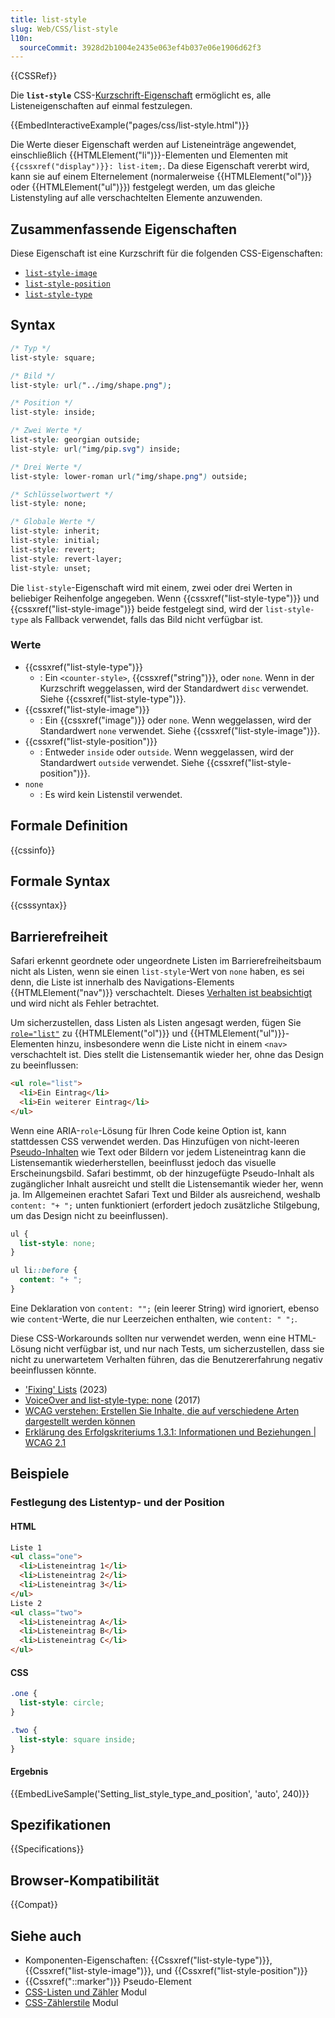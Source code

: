 ```yaml
---
title: list-style
slug: Web/CSS/list-style
l10n:
  sourceCommit: 3928d2b1004e2435e063ef4b037e06e1906d62f3
---
```


{{CSSRef}}

Die **`list-style`** CSS-[Kurzschrift-Eigenschaft](/de/docs/Web/CSS/Shorthand_properties) ermöglicht es, alle Listeneigenschaften auf einmal festzulegen.

{{EmbedInteractiveExample("pages/css/list-style.html")}}

Die Werte dieser Eigenschaft werden auf Listeneinträge angewendet, einschließlich {{HTMLElement("li")}}-Elementen und Elementen mit `{{cssxref("display")}}: list-item;`. Da diese Eigenschaft vererbt wird, kann sie auf einem Elternelement (normalerweise {{HTMLElement("ol")}} oder {{HTMLElement("ul")}}) festgelegt werden, um das gleiche Listenstyling auf alle verschachtelten Elemente anzuwenden.

## Zusammenfassende Eigenschaften

Diese Eigenschaft ist eine Kurzschrift für die folgenden CSS-Eigenschaften:

- [`list-style-image`](/de/docs/Web/CSS/list-style-image)
- [`list-style-position`](/de/docs/Web/CSS/list-style-position)
- [`list-style-type`](/de/docs/Web/CSS/list-style-type)

## Syntax

```css
/* Typ */
list-style: square;

/* Bild */
list-style: url("../img/shape.png");

/* Position */
list-style: inside;

/* Zwei Werte */
list-style: georgian outside;
list-style: url("img/pip.svg") inside;

/* Drei Werte */
list-style: lower-roman url("img/shape.png") outside;

/* Schlüsselwortwert */
list-style: none;

/* Globale Werte */
list-style: inherit;
list-style: initial;
list-style: revert;
list-style: revert-layer;
list-style: unset;
```

Die `list-style`-Eigenschaft wird mit einem, zwei oder drei Werten in beliebiger Reihenfolge angegeben. Wenn {{cssxref("list-style-type")}} und {{cssxref("list-style-image")}} beide festgelegt sind, wird der `list-style-type` als Fallback verwendet, falls das Bild nicht verfügbar ist.

### Werte

- {{cssxref("list-style-type")}}
  - : Ein `<counter-style>`, {{cssxref("string")}}, oder `none`. Wenn in der Kurzschrift weggelassen, wird der Standardwert `disc` verwendet. Siehe {{cssxref("list-style-type")}}.
- {{cssxref("list-style-image")}}
  - : Ein {{cssxref("image")}} oder `none`. Wenn weggelassen, wird der Standardwert `none` verwendet. Siehe {{cssxref("list-style-image")}}.
- {{cssxref("list-style-position")}}
  - : Entweder `inside` oder `outside`. Wenn weggelassen, wird der Standardwert `outside` verwendet. Siehe {{cssxref("list-style-position")}}.
- `none`
  - : Es wird kein Listenstil verwendet.

## Formale Definition

{{cssinfo}}

## Formale Syntax

{{csssyntax}}

## Barrierefreiheit

Safari erkennt geordnete oder ungeordnete Listen im Barrierefreiheitsbaum nicht als Listen, wenn sie einen `list-style`-Wert von `none` haben, es sei denn, die Liste ist innerhalb des Navigations-Elements {{HTMLElement("nav")}} verschachtelt. Dieses [Verhalten ist beabsichtigt](https://webkit.org/b/170179#c1) und wird nicht als Fehler betrachtet.

Um sicherzustellen, dass Listen als Listen angesagt werden, fügen Sie [`role="list"`](/de/docs/Web/Accessibility/ARIA/Roles/list_role) zu {{HTMLElement("ol")}} und {{HTMLElement("ul")}}-Elementen hinzu, insbesondere wenn die Liste nicht in einem `<nav>` verschachtelt ist. Dies stellt die Listensemantik wieder her, ohne das Design zu beeinflussen:

```html
<ul role="list">
  <li>Ein Eintrag</li>
  <li>Ein weiterer Eintrag</li>
</ul>
```

Wenn eine ARIA-`role`-Lösung für Ihren Code keine Option ist, kann stattdessen CSS verwendet werden. Das Hinzufügen von nicht-leeren [Pseudo-Inhalten](/de/docs/Web/CSS/content) wie Text oder Bildern vor jedem Listeneintrag kann die Listensemantik wiederherstellen, beeinflusst jedoch das visuelle Erscheinungsbild. Safari bestimmt, ob der hinzugefügte Pseudo-Inhalt als zugänglicher Inhalt ausreicht und stellt die Listensemantik wieder her, wenn ja. Im Allgemeinen erachtet Safari Text und Bilder als ausreichend, weshalb `content: "+ ";` unten funktioniert (erfordert jedoch zusätzliche Stilgebung, um das Design nicht zu beeinflussen).

```css
ul {
  list-style: none;
}

ul li::before {
  content: "+ ";
}
```

Eine Deklaration von `content: "";` (ein leerer String) wird ignoriert, ebenso wie `content`-Werte, die nur Leerzeichen enthalten, wie `content: " ";`.

Diese CSS-Workarounds sollten nur verwendet werden, wenn eine HTML-Lösung nicht verfügbar ist, und nur nach Tests, um sicherzustellen, dass sie nicht zu unerwartetem Verhalten führen, das die Benutzererfahrung negativ beeinflussen könnte.

- ['Fixing' Lists](https://www.scottohara.me/blog/2019/01/12/lists-and-safari.html) (2023)
- [VoiceOver and list-style-type: none](https://gerardkcohen.me/writing/2017/voiceover-list-style-type.html) (2017)
- [WCAG verstehen: Erstellen Sie Inhalte, die auf verschiedene Arten dargestellt werden können](/de/docs/Web/Accessibility/Understanding_WCAG/Perceivable#Guideline_1.3_%E2%80%94_Create_content_that_can_be_presented_in_different_ways)
- [Erklärung des Erfolgskriteriums 1.3.1: Informationen und Beziehungen | WCAG 2.1](https://www.w3.org/WAI/WCAG21/Understanding/info-and-relationships.html)

## Beispiele

### Festlegung des Listentyp- und der Position

#### HTML

```html
Liste 1
<ul class="one">
  <li>Listeneintrag 1</li>
  <li>Listeneintrag 2</li>
  <li>Listeneintrag 3</li>
</ul>
Liste 2
<ul class="two">
  <li>Listeneintrag A</li>
  <li>Listeneintrag B</li>
  <li>Listeneintrag C</li>
</ul>
```

#### CSS

```css
.one {
  list-style: circle;
}

.two {
  list-style: square inside;
}
```

#### Ergebnis

{{EmbedLiveSample('Setting_list_style_type_and_position', 'auto', 240)}}

## Spezifikationen

{{Specifications}}

## Browser-Kompatibilität

{{Compat}}

## Siehe auch

- Komponenten-Eigenschaften: {{Cssxref("list-style-type")}}, {{Cssxref("list-style-image")}}, und {{Cssxref("list-style-position")}}
- {{Cssxref("::marker")}} Pseudo-Element
- [CSS-Listen und Zähler](/de/docs/Web/CSS/CSS_lists) Modul
- [CSS-Zählerstile](/de/docs/Web/CSS/CSS_counter_styles) Modul
